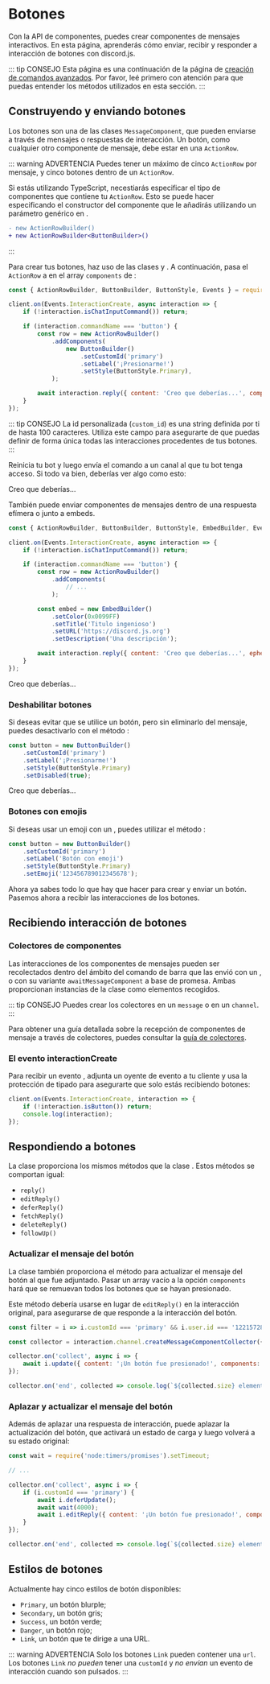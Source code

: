 # Botones

Con la API de componentes, puedes crear componentes de mensajes interactivos. En esta página, aprenderás cómo enviar, recibir y responder a interacción de botones con discord.js.

::: tip CONSEJO
Esta página es una continuación de la página de [creación de comandos avanzados](/guide/slash-commands/advanced-creation.md). Por favor, leé primero con atención para que puedas entender los métodos utilizados en esta sección.
:::

## Construyendo y enviando botones

Los botones son una de las clases `MessageComponent`, que pueden enviarse a través de mensajes o respuestas de interacción. Un botón, como cualquier otro componente de mensaje, debe estar en una `ActionRow`.


::: warning ADVERTENCIA
Puedes tener un máximo de cinco `ActionRow` por mensaje, y cinco botones dentro de un `ActionRow`.

Si estás utilizando TypeScript, necestiarás especificar el tipo de componentes que contiene tu `ActionRow`. Esto se puede hacer especificando el constructor del componente que le añadirás utilizando un parámetro genérico en <DocsLink path="class/ActionRowBuilder"/>.

```diff
- new ActionRowBuilder()
+ new ActionRowBuilder<ButtonBuilder>()
```
:::

Para crear tus botones, haz uso de las clases <DocsLink path="class/ActionRowBuilder"/> y <DocsLink path="class/ButtonBuilder"/>. A continuación, pasa el `ActionRow` a <DocsLink path="class/ChatInputCommandInteraction?scrollTo=reply" /> en el array `components` de <DocsLink path="typedef/InteractionReplyOptions" />:

```js {1,7-13,15}
const { ActionRowBuilder, ButtonBuilder, ButtonStyle, Events } = require('discord.js');

client.on(Events.InteractionCreate, async interaction => {
	if (!interaction.isChatInputCommand()) return;

	if (interaction.commandName === 'button') {
		const row = new ActionRowBuilder()
			.addComponents(
				new ButtonBuilder()
					.setCustomId('primary')
					.setLabel('¡Presionarme!')
					.setStyle(ButtonStyle.Primary),
			);

		await interaction.reply({ content: 'Creo que deberías...', components: [row] });
	}
});
```

::: tip CONSEJO
La id personalizada (`custom_id`) es una string definida por ti de hasta 100 caracteres. Utiliza este campo para asegurarte de que puedas definir de forma única todas las interacciones procedentes de tus botones.
:::

Reinicia tu bot y luego envía el comando a un canal al que tu bot tenga acceso. Si todo va bien, deberías ver algo como esto:

<DiscordMessages>
	<DiscordMessage profile="bot">
		<template #interactions>
			<DiscordInteraction profile="user" :command="true">button</DiscordInteraction>
		</template>
		Creo que deberías...
		<template #actions>
			<DiscordButtons>
				<DiscordButton>¡Presionarme!</DiscordButton>
			</DiscordButtons>
		</template>
	</DiscordMessage>
</DiscordMessages>

También puede enviar componentes de mensajes dentro de una respuesta efímera o junto a embeds.

```js {1,12-16,18}
const { ActionRowBuilder, ButtonBuilder, ButtonStyle, EmbedBuilder, Events } = require('discord.js');

client.on(Events.InteractionCreate, async interaction => {
	if (!interaction.isChatInputCommand()) return;

	if (interaction.commandName === 'button') {
		const row = new ActionRowBuilder()
			.addComponents(
				// ...
			);

		const embed = new EmbedBuilder()
			.setColor(0x0099FF)
			.setTitle('Titulo ingenioso')
			.setURL('https://discord.js.org')
			.setDescription('Una descripción');

		await interaction.reply({ content: 'Creo que deberías...', ephemeral: true, embeds: [embed], components: [row] });
	}
});
```

<DiscordMessages>
	<DiscordMessage profile="bot">
		<template #interactions>
			<DiscordInteraction
				profile="user"
				:command="true"
				:ephemeral="true"
			>button</DiscordInteraction>
		</template>
		Creo que deberías...
		<template #embeds>
			<DiscordEmbed
				border-color="#0099ff"
				embed-title="Titulo ingenioso"
				url="https://discord.js.org"
			>
				Una descripción
			</DiscordEmbed>
		</template>
		<template #actions>
			<DiscordButtons>
				<DiscordButton>¡Presionarme!</DiscordButton>
			</DiscordButtons>
		</template>
	</DiscordMessage>
</DiscordMessages>

### Deshabilitar botones

Si deseas evitar que se utilice un botón, pero sin eliminarlo del mensaje, puedes desactivarlo con el método <DocsLink path="class/ButtonBuilder?scrollTo=setDisabled"/>:

```js {5}
const button = new ButtonBuilder()
	.setCustomId('primary')
	.setLabel('¡Presionarme!')
	.setStyle(ButtonStyle.Primary)
	.setDisabled(true);
```

<DiscordMessages>
	<DiscordMessage profile="bot">
		<template #interactions>
			<DiscordInteraction profile="user" :command="true">button</DiscordInteraction>
		</template>
		Creo que deberías...
		<template #actions>
			<DiscordButtons>
				<DiscordButton :disabled="true">¡Presionarme!</DiscordButton>
			</DiscordButtons>
		</template>
	</DiscordMessage>
</DiscordMessages>

### Botones con emojis

Si deseas usar un emoji con un <DocsLink path="class/ButtonBuilder"/>, puedes utilizar el método <DocsLink path="class/ButtonBuilder?scrollTo=setEmoji"/>:

```js {5}
const button = new ButtonBuilder()
	.setCustomId('primary')
	.setLabel('Botón con emoji')
	.setStyle(ButtonStyle.Primary)
	.setEmoji('123456789012345678');
```

Ahora ya sabes todo lo que hay que hacer para crear y enviar un botón. Pasemos ahora a recibir las interacciones de los botones.

## Recibiendo interacción de botones

### Colectores de componentes

Las interacciones de los componentes de mensajes pueden ser recolectados dentro del ámbito del comando de barra que las envió con un <DocsLink path="class/InteractionCollector"/>, o con su variante `awaitMessageComponent` a base de promesa. Ambas proporcionan instancias de la clase <DocsLink path="class/MessageComponentInteraction"/> como elementos recogidos.

::: tip CONSEJO
Puedes crear los colectores en un `message` o en un `channel`.
:::

Para obtener una guía detallada sobre la recepción de componentes de mensaje a través de colectores, puedes consultar la [guía de colectores](/guide/popular-topics/collectors.md#interaction-collectors).

### El evento interactionCreate

Para recibir un evento <DocsLink path="class/ButtonInteraction"/>, adjunta un oyente de evento <DocsLink path="class/Client?scrollTo=e-interactionCreate"/> a tu cliente y usa la protección de tipado <DocsLink path="class/BaseInteraction?scrollTo=isButton"/> para asegurarte que solo estás recibiendo botones:

```js {2}
client.on(Events.InteractionCreate, interaction => {
	if (!interaction.isButton()) return;
	console.log(interaction);
});
```

## Respondiendo a botones

La clase <DocsLink path="class/MessageComponentInteraction"/> proporciona los mismos métodos que la clase <DocsLink path="class/ChatInputCommandInteraction"/>. Estos métodos se comportan igual:
- `reply()`
- `editReply()`
- `deferReply()`
- `fetchReply()`
- `deleteReply()`
- `followUp()`

### Actualizar el mensaje del botón

La clase <DocsLink path="class/MessageComponentInteraction"/> también proporciona el método <DocsLink path="class/MessageComponentInteraction?scrollTo=update"/> para actualizar el mensaje del botón al que fue adjuntado. Pasar un array vacío a la opción `components` hará que se remuevan todos los botones que se hayan presionado.

Este método debería usarse en lugar de `editReply()` en la interacción original, para asegurarse de que responde a la interacción del botón.

<!-- eslint-skip -->

```js {6}
const filter = i => i.customId === 'primary' && i.user.id === '122157285790187530';

const collector = interaction.channel.createMessageComponentCollector({ filter, time: 15000 });

collector.on('collect', async i => {
	await i.update({ content: '¡Un botón fue presionado!', components: [] });
});

collector.on('end', collected => console.log(`${collected.size} elementos recolectados`));
```

### Aplazar y actualizar el mensaje del botón

Además de aplazar una respuesta de interacción, puede aplazar la actualización del botón, que activará un estado de carga y luego volverá a su estado original:

<!-- eslint-skip -->

```js {1,7-9}
const wait = require('node:timers/promises').setTimeout;

// ...

collector.on('collect', async i => {
	if (i.customId === 'primary') {
		await i.deferUpdate();
		await wait(4000);
		await i.editReply({ content: '¡Un botón fue presionado!', components: [] });
	}
});

collector.on('end', collected => console.log(`${collected.size} elementos recolectados`));
```

## Estilos de botones

Actualmente hay cinco estilos de botón disponibles:
- `Primary`, un botón blurple;
- `Secondary`, un botón gris;
- `Success`, un botón verde;
- `Danger`, un botón rojo;
- `Link`, un botón que te dirige a una URL.

<DiscordMessages>
	<DiscordMessage profile="bot">
		<template #actions>
			<DiscordButtons>
				<DiscordButton>Primary</DiscordButton>
				<DiscordButton type="secondary">Secondary</DiscordButton>
				<DiscordButton type="success">Success</DiscordButton>
				<DiscordButton type="danger">Danger</DiscordButton>
				<DiscordButton type="link" url="https://discord.js.org">Link</DiscordButton>
			</DiscordButtons>
		</template>
	</DiscordMessage>
</DiscordMessages>

::: warning ADVERTENCIA
Solo los botones `Link` pueden contener una `url`. Los botones `Link` _no pueden_ tener una `customId` y _no envían_ un evento de interacción cuando son pulsados.
:::
